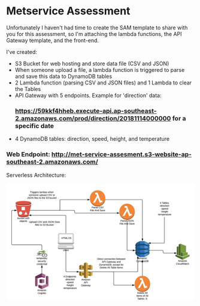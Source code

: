 # Metservice Assessment

Unfortunately I haven't had time to create the SAM template to share with you for this assessment, so I'm attaching the lambda functions, the API Gateway template, and the front-end.

I've created:

* S3 Bucket for web hosting and store data file (CSV and JSON)
* When someone upload a file, a lambda function is triggered to parse and save this data to DynamoDB tables
* 2 Lambda function (parsing CSV and JSON files) and 1 Lambda to clear the Tables
* API Gateway with 5 endpoints. Example for 'direction' data:
    ### https://59kkf4hheb.execute-api.ap-southeast-2.amazonaws.com/prod/direction/20181114000000 for a specific date
* 4 DynamoDB tables: direction, speed, height, and temperature

### Web Endpoint: http://met-service-assesment.s3-website-ap-southeast-2.amazonaws.com/

Serverless Architecture:

![alt text](https://raw.githubusercontent.com/lobo-nz/metservices_serverless/master/Arch.jpeg)
